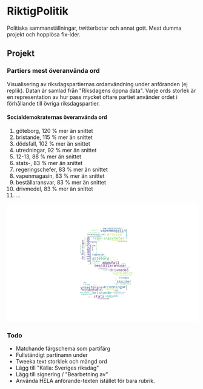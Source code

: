 # RiktigPolitik
Politiska sammanställningar, twitterbotar och annat gott. Mest dumma projekt och hopplösa fix-ider.    

## Projekt
### Partiers mest överanvända ord
Visualisering av riksdagspartiernas ordanvändning under anföranden (ej replik). 
Datan är samlad från "Riksdagens öppna data". Varje ords storlek är en representation av hur pass 
mycket oftare partiet använder ordet i förhållande till övriga riksdagspartier. 

#### Socialdemokraternas överanvända ord
1. göteborg, 120 % mer än snittet
2. bristande, 115 % mer än snittet
3. dödsfall, 102 % mer än snittet
4. utredningar, 92 % mer än snittet
5. 12-13, 88 % mer än snittet
6. stats-, 83 % mer än snittet
7. regeringschefer, 83 % mer än snittet
8. vapenmagasin, 83 % mer än snittet
9. beställaransvar, 83 % mer än snittet
10. drivmedel, 83 % mer än snittet 
11. ...

![Word clouds](pics/best/S_wordcloud.png)
 ### Todo
 * Matchande färgschema som partifärg
 * Fullständigt partinamn under
 * Tweeka text storklek och mängd ord
 * Lägg till "Källa: Sveriges riksdag"
 * Lägg till signering / "Bearbetning av"
 * Använda HELA anförande-texten istället för bara rubrik. 
